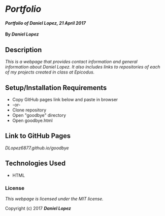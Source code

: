 # _Portfolio_

#### _Portfolio of Daniel Lopez, 21 April 2017_

#### By _**Daniel Lopez**_

## Description

_This is a webpage that provides contact information and general information about Daniel Lopez. It also includes links to repositories of each of my projects created in class at Epicodus._

## Setup/Installation Requirements

* Copy GitHub pages link below and paste in browser
* -or-
* Clone repository
* Open "goodbye" directory
* Open goodbye.html

## Link to GitHub Pages

_DLopez6877.github.io/goodbye_

## Technologies Used

* HTML

### License

*This webpage is licensed under the MIT license.*

Copyright (c) 2017 **_Daniel Lopez_**
